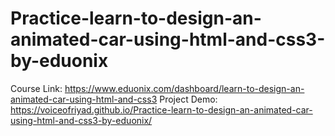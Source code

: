 # Practice-learn-to-design-an-animated-car-using-html-and-css3-by-eduonix
Course Link: https://www.eduonix.com/dashboard/learn-to-design-an-animated-car-using-html-and-css3
Project Demo: https://voiceofriyad.github.io/Practice-learn-to-design-an-animated-car-using-html-and-css3-by-eduonix/
